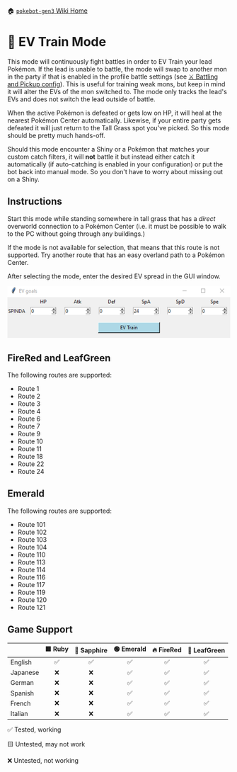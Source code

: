 🏠 [`pokebot-gen3` Wiki Home](../Readme.md)

# 💊 EV Train Mode

This mode will continuously fight battles in order to EV Train your lead Pokémon. If the lead is unable to battle, the mode will swap to another mon in the party if that is enabled in the profile battle settings (see [⚔ Battling and Pickup config](Configuration%20-%20Battling%20and%20Pickup.md)). This is useful for training weak mons, but keep in mind it will alter the EVs of the mon switched to. The mode only tracks the lead's EVs and does not switch the lead outside of battle.

When the active Pokémon is defeated or gets low on HP, it will heal at the nearest
Pokémon Center automatically. Likewise, if your entire party gets defeated it will
just return to the Tall Grass spot you've picked. So this mode should be pretty much
hands-off.

Should this mode encounter a Shiny or a Pokémon that matches your custom catch filters,
it will **not** battle it but instead either catch it automatically (if auto-catching is
enabled in your configuration) or put the bot back into manual mode. So you don't have to
worry about missing out on a Shiny.


## Instructions

Start this mode while standing somewhere in tall grass that has a _direct_ overworld
connection to a Pokémon Center (i.e. it must be possible to walk to the PC without
going through any buildings.)

If the mode is not available for selection, that means that this route is not supported.
Try another route that has an easy overland path to a Pokémon Center.

After selecting the mode, enter the desired EV spread in the GUI window. 

![image](../images/EV_Train.png)

## FireRed and LeafGreen

The following routes are supported:

- Route 1
- Route 2
- Route 3
- Route 4
- Route 6
- Route 7
- Route 9
- Route 10
- Route 11
- Route 18
- Route 22
- Route 24

## Emerald

The following routes are supported:

- Route 101
- Route 102
- Route 103
- Route 104
- Route 110
- Route 113
- Route 114
- Route 116
- Route 117
- Route 119
- Route 120
- Route 121

## Game Support

|          | 🟥 Ruby | 🔷 Sapphire | 🟢 Emerald | 🔥 FireRed | 🌿 LeafGreen |
|:---------|:-------:|:-----------:|:----------:|:----------:|:------------:|
| English  |    ✅    |      ✅      |     ✅      |     ✅      |      ✅       |
| Japanese |    ❌    |      ❌      |     ✅      |     ✅      |      ✅       |
| German   |    ❌    |      ❌      |     ✅      |     ✅      |      ✅       |
| Spanish  |    ❌    |      ❌      |     ✅      |     ✅      |      ✅       |
| French   |    ❌    |      ❌      |     ✅      |     ✅      |      ✅       |
| Italian  |    ❌    |      ❌      |     ✅      |     ✅      |      ✅       |

✅ Tested, working

🟨 Untested, may not work

❌ Untested, not working
